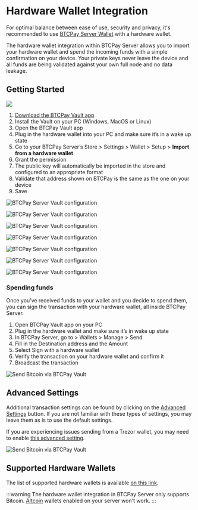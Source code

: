 # Hardware Wallet Integration

For optimal balance between ease of use, security and privacy, it's recommended to use [BTCPay Server Wallet](Wallet.md) with a hardware wallet.

The hardware wallet integration within BTCPay Server allows you to import your hardware wallet and spend the incoming funds with a simple confirmation on your device. Your private keys never leave the device and all funds are being validated against your own full node and no data leakage.

## Getting Started

[![](https://img.youtube.com/vi/hh_cm8MKl2g/mqdefault.jpg)](https://www.youtube.com/watch?v=hh_cm8MKl2g)

1. [Download the BTCPay Vault app](https://github.com/btcpayserver/BTCPayServer.Vault/releases)
2. Install the Vault on your PC (Windows, MacOS or Linux)
3. Open the BTCPay Vault app
4. Plug in the hardware wallet into your PC and make sure it’s in a wake up state
5. Go to your BTCPay Server’s Store > Settings > Wallet > Setup > **Import from a hardware wallet**
6. Grant the permission
7. The public key will automatically be imported in the store and configured to an appropriate format
8. Validate that address shown on BTCPay is the same as the one on your device
9. Save

![BTCPay Server Vault configuration](./img/BTCPayVaultStoreSetup1.png "BTCPay Server Vault configuration")

![BTCPay Server Vault configuration](./img/BTCPayVaultStoreSetup2.png "BTCPay Server Vault configuration")

![BTCPay Server Vault configuration](./img/BTCPayVaultStoreSetup3.png "BTCPay Server Vault configuration")

![BTCPay Server Vault configuration](./img/BTCPayVaultStoreSetup4.png "BTCPay Server Vault configuration")

![BTCPay Server Vault configuration](./img/BTCPayVaultStoreSetup5.png "BTCPay Server Vault configuration")

![BTCPay Server Vault configuration](./img/BTCPayVaultStoreSetup6.png "BTCPay Server Vault configuration")

![BTCPay Server Vault configuration](./img/BTCPayVaultStoreSetup7.png "BTCPay Server Vault configuration")

### Spending funds

Once you’ve received funds to your wallet and you decide to spend them, you can sign the transaction with your hardware wallet, all inside BTCPay Server.

1. Open BTCPay Vault app on your PC
2. Plug in the hardware wallet and make sure it’s in wake up state
3. In BTCPay Server, go to > Wallets > Manage > Send
4. Fill in the Destination address and the Amount
5. Select Sign with a hardware wallet
6. Verify the transaction on your hardware wallet and confirm it
7. Broadcast the transaction

![Send Bitcoin via BTCPay Vault](./img/BTCPayVaultWalletSend1.png "Send Bitcoin via BTCPay Vault")

## Advanced Settings

Additional transaction settings can be found by clicking on the [Advanced Settings](Wallet.md#advanced-settings) button. If you are not familiar with these types of settings, you may leave them as is to use the default settings.

If you are experiencing issues sending from a Trezor wallet, you may need to enable [this advanced setting](FAQ/FAQ-Wallet.md#why-is-sending-a-transaction-using-trezor-failing).

![Send Bitcoin via BTCPay Vault](./img/BTCPayVaultWalletSend2.png "Send Bitcoin via BTCPay Vault")

## Supported Hardware Wallets

The list of supported hardware wallets is available [on this link](https://github.com/bitcoin-core/HWI#device-support).

:::warning
The hardware wallet integration in BTCPay Server only supports Bitcoin. [Altcoin](Altcoins.md) wallets enabled on your server won't work.
:::
